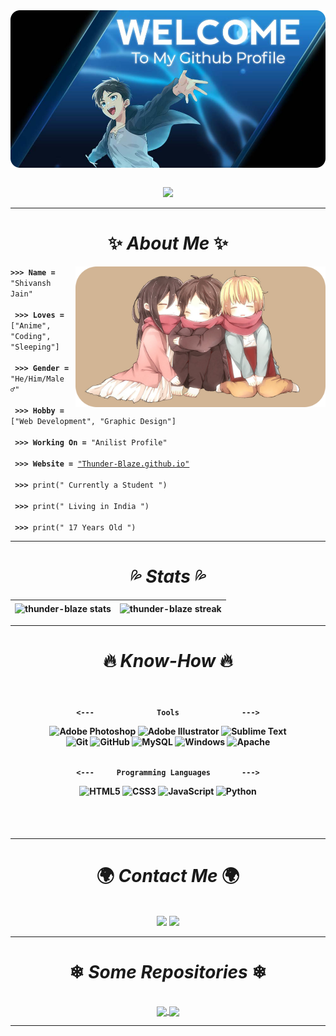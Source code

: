 <img align="center" src="./Assets/Github Welcome.png">
<p align="center"><br>
<img src="https://readme-typing-svg.demolab.com?font=Montserrat&weight=500&size=16&duration=3000&pause=1500&color=06BEE1&center=true&vCenter=true&width=700&height=20&lines=01010011+01001000+01001001+01010110+01000001+01001110+01010011+01001000">
</p>
<hr>
<h1 align="center"><b>✨ <i>About Me</i> ✨</b></h1>
<img height="225px" align="right" src="./Assets/Eren-Mikasa-Armin.png">
<div align="left"><code><b>>>> Name = </b>"Shivansh Jain"
<br><b> >>> Loves = </b>["Anime", "Coding", "Sleeping"]
<br><b> >>> Gender = </b>"He/Him/Male ♂️"
<br><b> >>> Hobby = </b>["Web Development", "Graphic Design"]
<br><b> >>> Working On = </b>"Anilist Profile"
<br><b> >>> Website = </b><a href="thunder-blaze.github.io">"Thunder-Blaze.github.io"</a>
<br><b> >>></b> print(" Currently a Student ")
<br><b> >>></b> print(" Living in India ")
<br><b> >>></b> print(" 17 Years Old ")</code></div>


<hr><h1 align="center"><b>💦 <i>Stats</i> 💦</b></h1>
<p align="center">

| <img height=155 align="center" src="https://github-readme-stats.vercel.app/api?username=thunder-blaze&hide=issues&count_private=true&text_bold=false&cache_seconds=86400&border_radius=10&icon_color=06BEE1&show_icons=true&locale=en&include_all_commits=true&text_color=E2F1F1&title_color=00FFFF&bg_color=102060" alt="thunder-blaze stats" /> | <img height=155 align="center" src="https://github-readme-streak-stats.herokuapp.com?user=thunder-blaze&theme=react&border_radius=10&background=102060&border=E2F1F1&fire=00FFFF&ring=06BEE1&sideLabels=06BEE1&currStreakNum=00FFFF&currStreakLabel=00FFFF&sideNums=00FFFF&dates=E2F1F1" alt="thunder-blaze streak" /> |
| ------------- | ------------- |

</p>


<hr><h1 align="center"><b>🔥 <i>Know-How</i> 🔥</b></h1>
<center>
 <br><h4 align=center>

```<---              Tools              --->```

![Adobe Photoshop](https://img.shields.io/badge/adobe%20photoshop-%2340D0FB.svg?style=for-the-badge&logo=adobe%20photoshop&logoColor=white) ![Adobe Illustrator](https://img.shields.io/badge/Adobe%20Illustrator-FF9A00.svg?style=for-the-badge&logo=Adobe%20illustrator&logoColor=white) ![Sublime Text](https://img.shields.io/badge/Sublime%20Text-4C4C4C.svg?style=for-the-badge&logo=visual-studio-code&logoColor=white)<br> 
![Git](https://img.shields.io/badge/-Git-F44D27?style=for-the-badge&logo=Git&logoColor=white) ![GitHub](https://img.shields.io/badge/github-%23121011.svg?style=for-the-badge&logo=github&logoColor=white) ![MySQL](https://img.shields.io/badge/MySQL-%230089FF?style=for-the-badge&logo=MySQL&logoColor=white) ![Windows](https://img.shields.io/badge/Windows-8900FF?style=for-the-badge&logo=Windows&logoColor=white) ![Apache](https://img.shields.io/badge/-Apache-D22128?style=for-the-badge&logo=Apache&logoColor=white)
<br><br>

```<---     Programming Languages       --->```

![HTML5](https://img.shields.io/badge/html5-%23E34F26.svg?style=for-the-badge&logo=html5&logoColor=white) ![CSS3](https://img.shields.io/badge/css3-%231572B6.svg?style=for-the-badge&logo=css3&logoColor=white) ![JavaScript](https://img.shields.io/badge/javascript-%23323330.svg?style=for-the-badge&logo=javascript&logoColor=%23F7DF1E) ![Python](https://img.shields.io/badge/python-3670A0?style=for-the-badge&logo=python&logoColor=ffdd54)
</h4></center><br><br>


<hr><h1 align="center"><b>🌍 <i>Contact Me</i> 🌍</b></h1> 
<p align="center"><br>
<a href="https://open.spotify.com/user/necj33rd3m1wb5klvdjtp4z1q?si=be17277a60be486b"><img src="https://img.shields.io/badge/Spotify-1ED760?style=for-the-badge&logo=spotify&logoColor=white"></a> <a href="https://anilist.co/user/ThunderBlaze/"><img src="https://img.shields.io/badge/AniList-AniList-blue?style=for-the-badge&logo=Anilist&logoColor=white&labelColor=%2306BEE1&color=%2306BEE1&label="></a><br>


<hr><h1 align="center"><b>❄ <i>Some Repositories</i> ❄</b></h1> 
<p align="center"><br>
<a href="https://github.com/thunder-blaze/Anilist-CSS">
  <img align="center" src="https://github-readme-stats.vercel.app/api/pin/?username=thunder-blaze&repo=Anilist-CSS&border_radius=10&icon_color=06BEE1&locale=en&include_all_commits=true&text_color=E2F1F1&title_color=00FFFF&bg_color=102060" />
</a>
<a href="https://github.com/thunder-blaze/thunder-blaze.github.io">
  <img align="center" src="https://github-readme-stats.vercel.app/api/pin/?username=thunder-blaze&repo=thunder-blaze.github.io&border_radius=10&icon_color=06BEE1&locale=en&include_all_commits=true&text_color=E2F1F1&title_color=00FFFF&bg_color=102060" />
</a><br><hr>